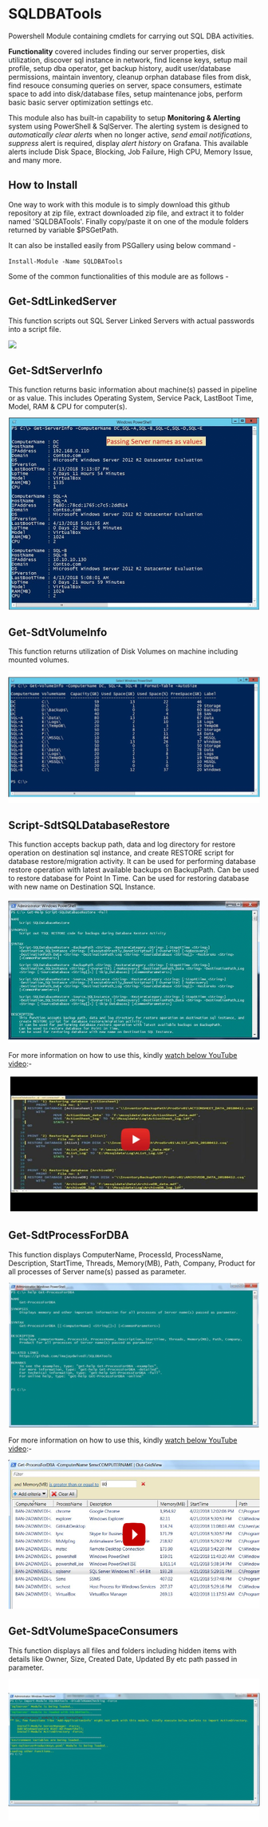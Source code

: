 # SQLDBATools
Powershell Module containing cmdlets for carrying out SQL DBA activities. 

**Functionality** covered includes finding our server properties, disk utilization, discover sql instance in network, find license keys, setup mail profile, setup dba operator, get backup history, audit user/database permissions, maintain inventory, cleanup orphan database files from disk, find resouce consuming queries on server, space consumers, estimate space to add into disk/database files, setup maintenance jobs, perform basic basic server optimization settings etc.

This module also has built-in capability to setup **Monitoring & Alerting** system using PowerShell & SqlServer. The alerting system is designed to *automatically clear alerts* when no longer active, *send email notifications*, *suppress* alert is required, display *alert history* on Grafana. This available alerts include Disk Space, Blocking, Job Failure, High CPU, Memory Issue, and many more.

## How to Install
One way to work with this module is to simply download this github repository at zip file, extract downloaded zip file, and extract it to folder named 'SQLDBATools'. Finally copy/paste it on one of the module folders returned by variable $PSGetPath.

It can also be installed easily from PSGallery using below command -

`Install-Module -Name SQLDBATools
`

Some of the common functionalities of this module are as follows -

## Get-SdtLinkedServer
This function scripts out SQL Server Linked Servers with actual passwords into a script file.

![](https://ajaydwivedi.com/wp-content/uploads/2021/06/image-3-1024x379.png)

## Get-SdtServerInfo
This function returns basic information about machine(s) passed in pipeline or as value. This includes Operating System, Service Pack, LastBoot Time, Model, RAM & CPU for computer(s).

![](https://github.com/imajaydwivedi/Images/raw/master/SQLDBATools/Get-ServerInfo.gif)

## Get-SdtVolumeInfo
This function returns utilization of Disk Volumes on machine including mounted volumes.

[![Watch this video](https://github.com/imajaydwivedi/Images/raw/master/SQLDBATools/Get-VolumeInfo.gif)](https://youtu.be/n160GyC0g-8)

## Script-SdtSQLDatabaseRestore
This function accepts backup path, data and log directory for restore operation on destination sql instance, and create RESTORE script for database restore/migration activity.
It can be used for performing database restore operation with latest available backups on BackupPath.
Can be used to restore database for Point In Time.
Can be used for restoring database with new name on Destination SQL Instance.

![](https://github.com/imajaydwivedi/Images/raw/master/SQLDBATools/Help___Script-SQLDatabaseRestore.gif)

For more information on how to use this, kindly [watch below YouTube video](https://youtu.be/v4r2lhIFii4):-

[![Watch this video](https://github.com/imajaydwivedi/Images/raw/master/SQLDBATools/PlayThumbnail____Script-SQLDatabaseRestore.jpg)](https://youtu.be/v4r2lhIFii4)

## Get-SdtProcessForDBA
This function displays ComputerName, ProcessId, ProcessName, Description, StartTime, Threads, Memory(MB), Path, Company, Product for all processes of Server name(s) passed as parameter.

![](https://github.com/imajaydwivedi/Images/raw/master/SQLDBATools/Get-ProcessForDBA.gif)

For more information on how to use this, kindly [watch below YouTube video](https://youtu.be/bhzc2LO2Pb4):-

[![Watch this video](https://github.com/imajaydwivedi/Images/raw/master/SQLDBATools/PlayThumbnail____Get-ProcessForDBA.png)](https://youtu.be/bhzc2LO2Pb4)

## Get-SdtVolumeSpaceConsumers
This function displays all files and folders including hidden items with details like Owner, Size, Created Date, Updated By etc path passed in parameter.

![](https://github.com/imajaydwivedi/Images/raw/master/SQLDBATools/Get-VolumeSpaceConsumers.gif)
